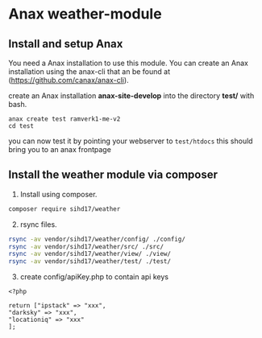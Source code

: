 Anax weather-module
==================================

Install and setup Anax
------------------------------------

You need a Anax installation to use this module. You can create an Anax installation
using the anax-cli that  an be found at (https://github.com/canax/anax-cli).

create an Anax installation **anax-site-develop** into the directory **test/** with bash.

```
anax create test ramverk1-me-v2
cd test
```

you can now test it by pointing your webserver to `test/htdocs` this should bring you to an anax frontpage

Install the weather module via composer
------------------------------------

1.  Install using composer.

```bash
composer require sihd17/weather
```

2.  rsync files.

```bash
rsync -av vendor/sihd17/weather/config/ ./config/
rsync -av vendor/sihd17/weather/src/ ./src/
rsync -av vendor/sihd17/weather/view/ ./view/
rsync -av vendor/sihd17/weather/test/ ./test/

```

3.  create config/apiKey.php to contain api keys


```text
<?php

return ["ipstack" => "xxx",
"darksky" => "xxx",
"locationiq" => "xxx"
];
